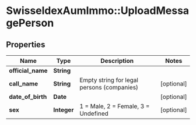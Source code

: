 # SwisseldexAumImmo::UploadMessagePerson

## Properties
Name | Type | Description | Notes
------------ | ------------- | ------------- | -------------
**official_name** | **String** |  | 
**call_name** | **String** | Empty string for legal persons (companies) | [optional] 
**date_of_birth** | **Date** |  | [optional] 
**sex** | **Integer** | 1 &#x3D; Male, 2 &#x3D; Female, 3 &#x3D; Undefined | [optional] 

